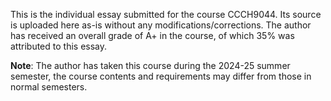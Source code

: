This is the individual essay submitted for the course CCCH9044. Its source is uploaded here
as-is without any modifications/corrections. The author has received an overall grade of A+
in the course, of which 35% was attributed to this essay.

**Note**: The author has taken this course during the 2024-25 summer semester, the course
contents and requirements may differ from those in normal semesters.